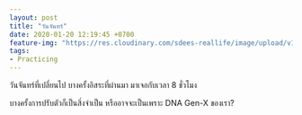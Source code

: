 ```yaml
---
layout: post
title: "วันจันทร์"
date: 2020-01-20 12:19:45 +0700
feature-img: "https://res.cloudinary.com/sdees-reallife/image/upload/v1555658919/sample_feature_img.png"
tags:
- Practicing
---
```


วันจันทร์ที่เปลี่ยนไป บางครั้งอิสระที่ผ่านมา มาเจอกับเวลา 8 ชั่วโมง

<i class="fa fa-child" style="color:plum"></i>

บางครั้งการปรับตัวก็เป็นสิ่งจำเป็น หรืออาจจะเป็นเพราะ DNA Gen-X ของเรา?
